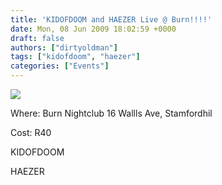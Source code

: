```yaml
---
title: 'KIDOFDOOM and HAEZER Live @ Burn!!!!'
date: Mon, 08 Jun 2009 18:02:59 +0000
draft: false
authors: ["dirtyoldman"]
tags: ["kidofdoom", "haezer"]
categories: ["Events"]
---
```


![](http://profile.ak.facebook.com/object3/494/81/n89699679040_7787.jpg)

Where: Burn Nightclub 16 Wallls Ave, Stamfordhil

Cost: R40

KIDOFDOOM

HAEZER